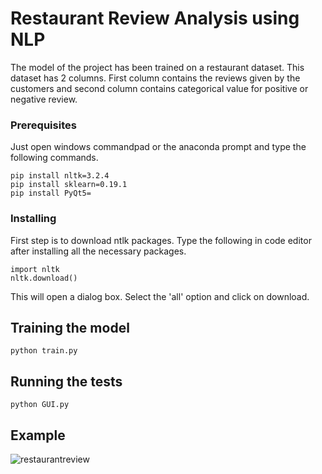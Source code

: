 # Restaurant Review Analysis using NLP

The model of the project has been trained on a restaurant dataset. This dataset has 2 columns. First column contains the reviews given by the customers and second column contains categorical value for positive or negative review.

### Prerequisites

Just open windows commandpad or the anaconda prompt and type the following commands.

```
pip install nltk=3.2.4
pip install sklearn=0.19.1
pip install PyQt5=
```

### Installing

First step is to download ntlk packages. Type the following in code editor after installing all the necessary packages.
```
import nltk
nltk.download()
```
This will open a dialog box. Select the 'all' option and click on download.

## Training the model
```
python train.py
```

## Running the tests
```
python GUI.py
```

## Example
![restaurantreview](https://user-images.githubusercontent.com/20324385/46272241-c579c880-c56d-11e8-8570-9cfe3f276383.JPG)


